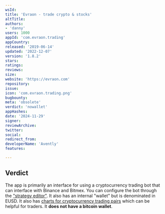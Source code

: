 ```yaml
---
wsId: 
title: 'Evraon - trade crypto & stocks'
altTitle: 
authors:
- 'danny'
users: 1000
appId: 'com.evraon.trading'
appCountry: 
released: '2019-06-14'
updated: '2022-12-07'
version: '1.8.2'
stars: 
ratings: 
reviews: 
size: 
website: 'https://evraon.com'
repository: 
issue: 
icon: 'com.evraon.trading.png'
bugbounty: 
meta: 'obsolete'
verdict: 'nowallet'
appHashes: 
date: '2024-11-29'
signer: 
reviewArchive: 
twitter: 
social: 
redirect_from: 
developerName: 'Avently'
features: 

---
```


## Verdict

The app is primarily an interface for using a cryptocurrency trading bot that can interface with Binance and Bitmex. You can configure the bot through the ["strategy editor"](https://twitter.com/BitcoinWalletz/status/1460163152050491398). It also has an internal "wallet" but is denominated in EUSD. It also has [charts for cryptocurrency trading pairs](https://twitter.com/BitcoinWalletz/status/1460163775319793672/photo/1) which can be helpful for traders. It **does not have a bitcoin wallet**.     


